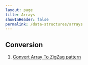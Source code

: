 ```yaml
---
layout: page
title: Arrays
showInHeader: false
permalink: /data-structures/arrays
---
```


## Conversion
1. [Convert Array To ZigZag pattern](/data-structures/arrays/convert-array-in-zigzag-format)
